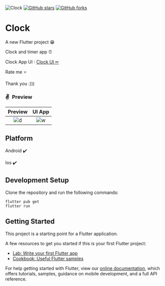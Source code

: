 ![Clock](https://wallpaper.dog/large/20490577.png)
[![GitHub stars](https://img.shields.io/github/stars/iampawan/FlutterExampleApps.svg?style=social&label=Star)](https://github.com/amirziyacode)
[![GitHub forks](https://img.shields.io/github/forks/iampawan/FlutterExampleApps.svg?style=social&label=Fork)](https://github.com/amirziyacode?tab=repositories)


# Clock

A new Flutter project 😁

Clock and timer app ⏰

Clock App UI :  [Clock UI ✏](https://dribbble.com/shots/8200836-Skeuomorph-Clock-App)

 Rate me ⭐

Thank you :))) 



### ✌&ensp;Preview

|               Preview                |                 UI App               |
| :----------------------------------: | :----------------------------------: |
| ![d](https://s6.uupload.ir/files/clock_fx5h.gif)| ![w](https://s6.uupload.ir/files/clock_zeg7.png) |


## Platform

Android ✔️

Ios ✔️




## Development Setup
Clone the repository and run the following commands:
```
flutter pub get
flutter run
```

## Getting Started

This project is a starting point for a Flutter application.

A few resources to get you started if this is your first Flutter project:

- [Lab: Write your first Flutter app](https://flutter.dev/docs/get-started/codelab)
- [Cookbook: Useful Flutter samples](https://flutter.dev/docs/cookbook)

For help getting started with Flutter, view our
[online documentation](https://flutter.dev/docs), which offers tutorials,
samples, guidance on mobile development, and a full API reference.
